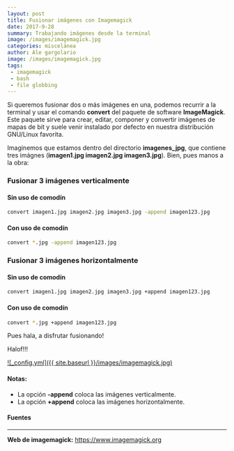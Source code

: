 ```yaml
---
layout: post
title: Fusionar imágenes con Imagemagick
date: 2017-9-28
summary: Trabajando imágenes desde la terminal
image: /images/imagemagick.jpg
categories: miscelánea 
author: Ale gargolario
image: /images/imagemagick.jpg
tags: 
 - imagemagick
 - bash
 - file globbing
---
```


Si queremos fusionar dos o más imágenes en una, podemos recurrir a la terminal y usar el comando **convert** del paquete de software
**ImageMagick**. Este paquete sirve para crear, editar, componer y convertir imágenes de mapas de bit y suele venir instalado por 
defecto en nuestra distribución GNU/Linux favorita.

Imaginemos que estamos dentro del directorio **imagenes_jpg**, que contiene tres imágnes (**imagen1.jpg imagen2.jpg imagen3.jpg**). 
Bien, pues manos a la obra:

### Fusionar 3 imágenes verticalmente

#### Sin uso de comodín

```bash
convert imagen1.jpg imagen2.jpg imagen3.jpg -append imagen123.jpg 
```
#### Con uso de comodín

```bash
convert *.jpg -append imagen123.jpg 
```


### Fusionar 3 imágenes horizontalmente

#### Sin uso de comodín

```bash
convert imagen1.jpg imagen2.jpg imagen3.jpg +append imagen123.jpg 
```
#### Con uso de comodín

```bash
convert *.jpg +append imagen123.jpg 
```

Pues hala, a disfrutar fusionando!

Halof!!!


[![_config.yml]({{ site.baseurl }}/images/imagemagick.jpg)](https://www.imagemagick.org)

#### Notas:
+ La opción **-append** coloca las imágenes verticalmente.
+ La opción **+append** coloca las imágenes horizontalmente.

#### Fuentes
*** 

**Web de imagemagick:** <https://www.imagemagick.org>
